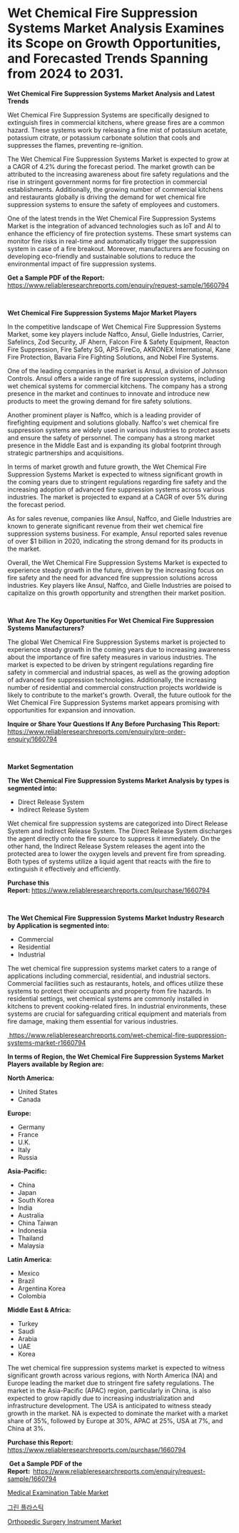 <p><h1>Wet Chemical Fire Suppression Systems Market Analysis Examines its Scope on Growth Opportunities, and Forecasted Trends Spanning from 2024 to 2031.</h1></p><p><strong>Wet Chemical Fire Suppression Systems Market Analysis and Latest Trends</strong></p>
<p><p>Wet Chemical Fire Suppression Systems are specifically designed to extinguish fires in commercial kitchens, where grease fires are a common hazard. These systems work by releasing a fine mist of potassium acetate, potassium citrate, or potassium carbonate solution that cools and suppresses the flames, preventing re-ignition.</p><p>The Wet Chemical Fire Suppression Systems Market is expected to grow at a CAGR of 4.2% during the forecast period. The market growth can be attributed to the increasing awareness about fire safety regulations and the rise in stringent government norms for fire protection in commercial establishments. Additionally, the growing number of commercial kitchens and restaurants globally is driving the demand for wet chemical fire suppression systems to ensure the safety of employees and customers.</p><p>One of the latest trends in the Wet Chemical Fire Suppression Systems Market is the integration of advanced technologies such as IoT and AI to enhance the efficiency of fire protection systems. These smart systems can monitor fire risks in real-time and automatically trigger the suppression system in case of a fire breakout. Moreover, manufacturers are focusing on developing eco-friendly and sustainable solutions to reduce the environmental impact of fire suppression systems.</p></p>
<p><strong>Get a Sample PDF of the Report:&nbsp;</strong> <a href="https://www.reliableresearchreports.com/enquiry/request-sample/1660794">https://www.reliableresearchreports.com/enquiry/request-sample/1660794</a></p>
<p>&nbsp;</p>
<p><strong>Wet Chemical Fire Suppression Systems Major Market Players</strong></p>
<p><p>In the competitive landscape of Wet Chemical Fire Suppression Systems Market, some key players include Naffco, Ansul, Gielle Industries, Carrier, Safelincs, Zod Security, JF Ahern, Falcon Fire & Safety Equipment, Reacton Fire Suppression, Fire Safety SG, APS FireCo, AKRONEX International, Kane Fire Protection, Bavaria Fire Fighting Solutions, and Nobel Fire Systems.</p><p>One of the leading companies in the market is Ansul, a division of Johnson Controls. Ansul offers a wide range of fire suppression systems, including wet chemical systems for commercial kitchens. The company has a strong presence in the market and continues to innovate and introduce new products to meet the growing demand for fire safety solutions.</p><p>Another prominent player is Naffco, which is a leading provider of firefighting equipment and solutions globally. Naffco's wet chemical fire suppression systems are widely used in various industries to protect assets and ensure the safety of personnel. The company has a strong market presence in the Middle East and is expanding its global footprint through strategic partnerships and acquisitions.</p><p>In terms of market growth and future growth, the Wet Chemical Fire Suppression Systems Market is expected to witness significant growth in the coming years due to stringent regulations regarding fire safety and the increasing adoption of advanced fire suppression systems across various industries. The market is projected to expand at a CAGR of over 5% during the forecast period.</p><p>As for sales revenue, companies like Ansul, Naffco, and Gielle Industries are known to generate significant revenue from their wet chemical fire suppression systems business. For example, Ansul reported sales revenue of over $1 billion in 2020, indicating the strong demand for its products in the market.</p><p>Overall, the Wet Chemical Fire Suppression Systems Market is expected to experience steady growth in the future, driven by the increasing focus on fire safety and the need for advanced fire suppression solutions across industries. Key players like Ansul, Naffco, and Gielle Industries are poised to capitalize on this growth opportunity and strengthen their market position.</p></p>
<p>&nbsp;</p>
<p><strong>What Are The Key Opportunities For Wet Chemical Fire Suppression Systems Manufacturers?</strong></p>
<p><p>The global Wet Chemical Fire Suppression Systems market is projected to experience steady growth in the coming years due to increasing awareness about the importance of fire safety measures in various industries. The market is expected to be driven by stringent regulations regarding fire safety in commercial and industrial spaces, as well as the growing adoption of advanced fire suppression technologies. Additionally, the increasing number of residential and commercial construction projects worldwide is likely to contribute to the market's growth. Overall, the future outlook for the Wet Chemical Fire Suppression Systems market appears promising with opportunities for expansion and innovation.</p></p>
<p><strong>Inquire or Share Your Questions If Any Before Purchasing This Report:</strong> <a href="https://www.reliableresearchreports.com/enquiry/pre-order-enquiry/1660794">https://www.reliableresearchreports.com/enquiry/pre-order-enquiry/1660794</a></p>
<p>&nbsp;</p>
<p><strong>Market Segmentation</strong></p>
<p><strong>The Wet Chemical Fire Suppression Systems Market Analysis by types is segmented into:</strong></p>
<p><ul><li>Direct Release System</li><li>Indirect Release System</li></ul></p>
<p><p>Wet chemical fire suppression systems are categorized into Direct Release System and Indirect Release System. The Direct Release System discharges the agent directly onto the fire source to suppress it immediately. On the other hand, the Indirect Release System releases the agent into the protected area to lower the oxygen levels and prevent fire from spreading. Both types of systems utilize a liquid agent that reacts with the fire to extinguish it effectively and efficiently.</p></p>
<p><strong>Purchase this Report:&nbsp;</strong><a href="https://www.reliableresearchreports.com/purchase/1660794">https://www.reliableresearchreports.com/purchase/1660794</a></p>
<p>&nbsp;</p>
<p><strong>The Wet Chemical Fire Suppression Systems Market Industry Research by Application is segmented into:</strong></p>
<p><ul><li>Commercial</li><li>Residential</li><li>Industrial</li></ul></p>
<p><p>The wet chemical fire suppression systems market caters to a range of applications including commercial, residential, and industrial sectors. Commercial facilities such as restaurants, hotels, and offices utilize these systems to protect their occupants and property from fire hazards. In residential settings, wet chemical systems are commonly installed in kitchens to prevent cooking-related fires. In industrial environments, these systems are crucial for safeguarding critical equipment and materials from fire damage, making them essential for various industries.</p></p>
<p><a href="https://www.reliableresearchreports.com/wet-chemical-fire-suppression-systems-market-r1660794">&nbsp;https://www.reliableresearchreports.com/wet-chemical-fire-suppression-systems-market-r1660794</a></p>
<p><strong>In terms of Region, the Wet Chemical Fire Suppression Systems Market Players available by Region are:</strong></p>
<p>
    <p> <strong> North America: </strong>
        <ul>
            <li>United States</li>
            <li>Canada</li>
        </ul>
        </p> 
    <p> <strong> Europe: </strong>
        <ul>
            <li>Germany</li>
            <li>France</li>
            <li>U.K.</li>
            <li>Italy</li>
            <li>Russia</li>
        </ul>
        </p> 
    <p> <strong> Asia-Pacific: </strong>
        <ul>
            <li>China</li>
            <li>Japan</li>
            <li>South Korea</li>
            <li>India</li>
            <li>Australia</li>
            <li>China Taiwan</li>
            <li>Indonesia</li>
            <li>Thailand</li>
            <li>Malaysia</li>
        </ul>
        </p> 
    <p> <strong> Latin America: </strong>
        <ul>
            <li>Mexico</li>
            <li>Brazil</li>
            <li>Argentina Korea</li>
            <li>Colombia</li>
        </ul>
        </p> 
    <p> <strong> Middle East & Africa: </strong>
        <ul>
            <li>Turkey</li>
            <li>Saudi</li>
            <li>Arabia</li>
            <li>UAE</li>
            <li>Korea</li>
        </ul>
    </p>
    </p>
<p><p>The wet chemical fire suppression systems market is expected to witness significant growth across various regions, with North America (NA) and Europe leading the market due to stringent fire safety regulations. The market in the Asia-Pacific (APAC) region, particularly in China, is also expected to grow rapidly due to increasing industrialization and infrastructure development. The USA is anticipated to witness steady growth in the market. NA is expected to dominate the market with a market share of 35%, followed by Europe at 30%, APAC at 25%, USA at 7%, and China at 3%.</p></p>
<p><strong>Purchase this Report: </strong><a href="https://www.reliableresearchreports.com/purchase/1660794">https://www.reliableresearchreports.com/purchase/1660794</a></p>
<p>&nbsp;<strong>Get a Sample PDF of the Report:&nbsp;&nbsp;</strong><a href="https://www.reliableresearchreports.com/enquiry/request-sample/1660794">https://www.reliableresearchreports.com/enquiry/request-sample/1660794</a></p>
<p><strong></strong></p>
<p><p><a href="https://frill-swim-3cd.notion.site/Medical-Examination-Table-Market-Size-Market-Outlook-and-Market-Forecast-2024-to-2031-51f2cae365fd40d58d7db1df28cc3820">Medical Examination Table Market</a></p><p><a href="https://medium.com/@monserratemohr/%EB%85%B9%EC%83%89-%ED%94%8C%EB%9D%BC%EC%8A%A4%ED%8B%B1-%EC%8B%9C%EC%9E%A5-2031%EB%85%84%EA%B9%8C%EC%A7%80-%EC%84%B1%EA%B3%B5%EC%A0%81%EC%9D%B8-%EB%B9%84%EC%A6%88%EB%8B%88%EC%8A%A4-%EC%A0%84%EB%9E%B5%EC%9D%98-%EC%97%B4%EC%87%A0-06692d07dfb9">그린 플라스틱</a></p><p><a href="https://cautious-neon-760.notion.site/Orthopedic-Surgery-Instrument-Market-Size-and-Market-Trends-Complete-Industry-Overview-2024-to-203-e3529d1294d7443bb812c5dafdea9e63">Orthopedic Surgery Instrument Market</a></p></p>
